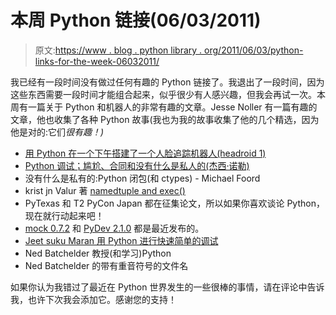 # 本周 Python 链接(06/03/2011)

> 原文:[https://www . blog . python library . org/2011/06/03/python-links-for-the-week-06032011/](https://www.blog.pythonlibrary.org/2011/06/03/python-links-for-the-week-06032011/)

我已经有一段时间没有做过任何有趣的 Python 链接了。我退出了一段时间，因为这些东西需要一段时间才能组合起来，似乎很少有人感兴趣，但我会再试一次。本周有一篇关于 Python 和机器人的非常有趣的文章。Jesse Noller 有一篇有趣的文章，他也收集了各种 Python 故事(我也为我的故事收集了他的几个精选，因为他是对的:它们*很有趣！)*

*   [用 Python 在一个下午搭建了一个人脸追踪机器人(headroid 1)](http://blog.aicookbook.com/2010/06/building-a-face-tracking-robot-headroid1-with-python-in-an-afternoon/)
*   [Python 调试；尴尬、合同和没有什么是私人的(杰西·诺勒)](http://jessenoller.com/2011/05/31/python-debugging-embarrassment-contracts-and-nothing-is-private/)
*   没有什么是私有的:Python 闭包(和 ctypes) - Michael Foord
*   krist jn Valur 著 [namedtuple and exec()](http://blog.ccpgames.com/kristjan/2011/05/28/namedtuple-and-exec/)
*   PyTexas 和 T2 PyCon Japan 都在征集论文，所以如果你喜欢谈论 Python，现在就行动起来吧！
*   [mock 0.7.2](http://www.voidspace.org.uk/python/weblog/arch_d7_2011_05_28.shtml) 和 [PyDev 2.1.0](http://pydev.blogspot.com/2011/05/pydev-210-released.html) 都是最近发布的。
*   [Jeet suku Maran 用 Python 进行快速简单的调试](http://jeetworks.org/node/99)
*   Ned Batchelder 教授(和学习)Python
*   Ned Batchelder 的带有重音符号的文件名

如果你认为我错过了最近在 Python 世界发生的一些很棒的事情，请在评论中告诉我，也许下次我会添加它。感谢您的支持！